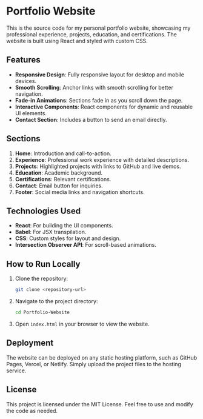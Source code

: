 # Portfolio Website

This is the source code for my personal portfolio website, showcasing my professional experience, projects, education, and certifications. The website is built using React and styled with custom CSS.

## Features

- **Responsive Design**: Fully responsive layout for desktop and mobile devices.
- **Smooth Scrolling**: Anchor links with smooth scrolling for better navigation.
- **Fade-in Animations**: Sections fade in as you scroll down the page.
- **Interactive Components**: React components for dynamic and reusable UI elements.
- **Contact Section**: Includes a button to send an email directly.

## Sections

1. **Home**: Introduction and call-to-action.
2. **Experience**: Professional work experience with detailed descriptions.
3. **Projects**: Highlighted projects with links to GitHub and live demos.
4. **Education**: Academic background.
5. **Certifications**: Relevant certifications.
6. **Contact**: Email button for inquiries.
7. **Footer**: Social media links and navigation shortcuts.

## Technologies Used

- **React**: For building the UI components.
- **Babel**: For JSX transpilation.
- **CSS**: Custom styles for layout and design.
- **Intersection Observer API**: For scroll-based animations.

## How to Run Locally

1. Clone the repository:
   ```bash
   git clone <repository-url>
   ```
2. Navigate to the project directory:
   ```bash
   cd Portfolio-Website
   ```
3. Open `index.html` in your browser to view the website.

## Deployment

The website can be deployed on any static hosting platform, such as GitHub Pages, Vercel, or Netlify. Simply upload the project files to the hosting service.

## License

This project is licensed under the MIT License. Feel free to use and modify the code as needed.
